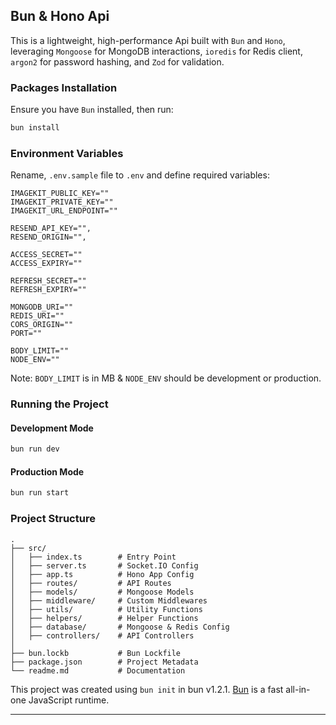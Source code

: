 ## **Bun & Hono Api**

This is a lightweight, high-performance Api built with `Bun` and `Hono`, leveraging `Mongoose` for MongoDB interactions, `ioredis` for Redis client, `argon2` for password hashing, and `Zod` for validation.

### **Packages Installation**

Ensure you have `Bun` installed, then run:

```bash
bun install
```

### **Environment Variables**

Rename, `.env.sample` file to `.env` and define required variables:

```env
IMAGEKIT_PUBLIC_KEY=""
IMAGEKIT_PRIVATE_KEY=""
IMAGEKIT_URL_ENDPOINT=""

RESEND_API_KEY="",
RESEND_ORIGIN="",

ACCESS_SECRET=""
ACCESS_EXPIRY=""

REFRESH_SECRET=""
REFRESH_EXPIRY=""

MONGODB_URI=""
REDIS_URI=""
CORS_ORIGIN=""
PORT=""

BODY_LIMIT=""
NODE_ENV=""
```

Note: `BODY_LIMIT` is in MB & `NODE_ENV` should be development or production.

### **Running the Project**

#### Development Mode

```bash
bun run dev
```

#### Production Mode

```bash
bun run start
```

### **Project Structure**

```
.
├── src/
│   ├── index.ts        # Entry Point
│   ├── server.ts       # Socket.IO Config
│   ├── app.ts          # Hono App Config
│   ├── routes/         # API Routes
│   ├── models/         # Mongoose Models
│   ├── middleware/     # Custom Middlewares
│   ├── utils/          # Utility Functions
│   ├── helpers/        # Helper Functions
│   ├── database/       # Mongoose & Redis Config
│   ├── controllers/    # API Controllers
│
├── bun.lockb           # Bun Lockfile
├── package.json        # Project Metadata
└── readme.md           # Documentation
```

This project was created using `bun init` in bun v1.2.1. [Bun](https://bun.sh) is a fast all-in-one JavaScript runtime.

---
